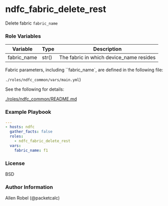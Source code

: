 # ndfc_fabric_delete_rest

Delete fabric ``fabric_name``

### Role Variables

Variable        | Type  | Description
----------------|-------|----------------------------------------
fabric_name     | str() | The fabric in which device_name resides

Fabric parameters, including ``fabric_name`, are defined in the following file:

``./roles/ndfc_common/vars/main.yml``)

See the following for details:

[./roles/ndfc_common/README.md](https://github.com/allenrobel/ndfc-roles/tree/master/roles/ndfc_common/README.md)


### Example Playbook

```yaml
---
- hosts: ndfc
  gather_facts: false
  roles:
    - ndfc_fabric_delete_rest
  vars:
    fabric_name: f1
```

### License

BSD

### Author Information

Allen Robel (@packetcalc)
